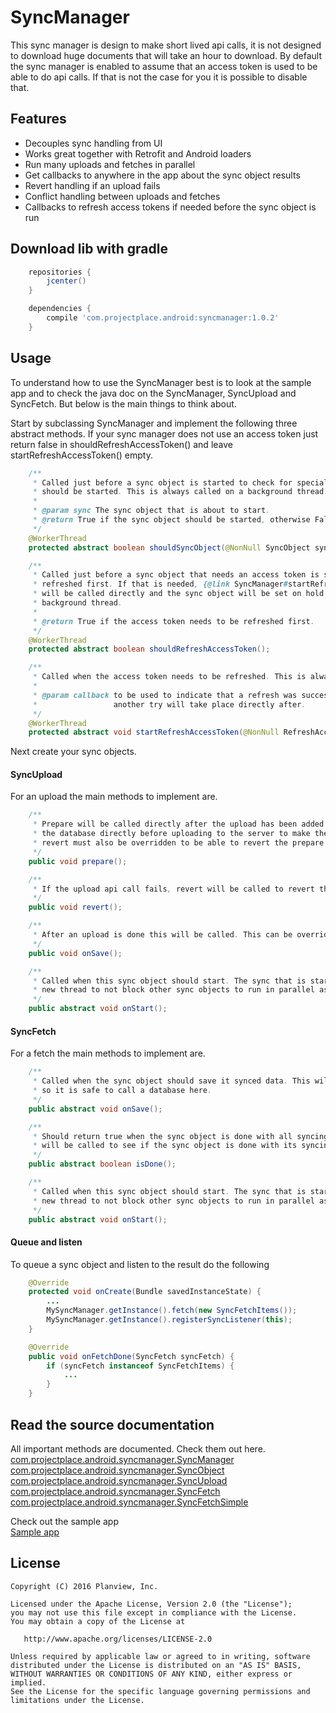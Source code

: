 # SyncManager
This sync manager is design to make short lived api calls, it is not designed to download huge documents that will take an hour to download.
By default the sync manager is enabled to assume that an access token is used to be able to do api calls. If that is not the case for
you it is possible to disable that.

## Features
* Decouples sync handling from UI
* Works great together with Retrofit and Android loaders
* Run many uploads and fetches in parallel
* Get callbacks to anywhere in the app about the sync object results
* Revert handling if an upload fails
* Conflict handling between uploads and fetches
* Callbacks to refresh access tokens if needed before the sync object is run

## Download lib with gradle

```gradle
    repositories {
        jcenter()
    }

    dependencies {
        compile 'com.projectplace.android:syncmanager:1.0.2'
    }
```

## Usage
To understand how to use the SyncManager best is to look at the sample app and to check the java doc on the SyncManager, SyncUpload and SyncFetch.
But below is the main things to think about.

Start by subclassing SyncManager and implement the following three abstract methods. If your sync manager does not use an access token just
return false in shouldRefreshAccessToken() and leave startRefreshAccessToken() empty.

```java
    /**
     * Called just before a sync object is started to check for special conditions if the sync object
     * should be started. This is always called on a background thread.
     *
     * @param sync The sync object that is about to start.
     * @return True if the sync object should be started, otherwise False.
     */
    @WorkerThread
    protected abstract boolean shouldSyncObject(@NonNull SyncObject sync);

    /**
     * Called just before a sync object that needs an access token is started to check if the access token needs to be
     * refreshed first. If that is needed, {@link SyncManager#startRefreshAccessToken(RefreshAccessTokenCallback callback)}
     * will be called directly and the sync object will be set on hold until that is done. This is always called on a
     * background thread.
     *
     * @return True if the access token needs to be refreshed first.
     */
    @WorkerThread
    protected abstract boolean shouldRefreshAccessToken();

    /**
     * Called when the access token needs to be refreshed. This is always called on a background thread.
     *
     * @param callback to be used to indicate that a refresh was successful or not. If the refresh failed
     *                 another try will take place directly after.
     */
    @WorkerThread
    protected abstract void startRefreshAccessToken(@NonNull RefreshAccessTokenCallback callback);
```

Next create your sync objects.
#### SyncUpload
For an upload the main methods to implement are.
```java
    /**
     * Prepare will be called directly after the upload has been added to the sync manager. This can be overridden to update
     * the database directly before uploading to the server to make the UI update immediately. If prepare is overridden,
     * revert must also be overridden to be able to revert the prepare changes if the api call fails.
     */
    public void prepare();

    /**
     * If the upload api call fails, revert will be called to revert the prepare operations that was executed before the api call.
     */
    public void revert();

    /**
     * After an upload is done this will be called. This can be overridden if any database operations is needed after the upload.
     */
    public void onSave();

    /**
     * Called when this sync object should start. The sync that is started should always be started on a
     * new thread to not block other sync objects to run in parallel as this is called from the sync loop thread.
     */
    public abstract void onStart();
```

#### SyncFetch
For a fetch the main methods to implement are.
```java
    /**
     * Called when the sync object should save it synced data. This will always be called on a background thread
     * so it is safe to call a database here.
     */
    public abstract void onSave();

    /**
     * Should return true when the sync object is done with all syncing. After {@link #checkIfDone()} has been called this
     * will be called to see if the sync object is done with its syncing.
     */
    public abstract boolean isDone();

    /**
     * Called when this sync object should start. The sync that is started should always be started on a
     * new thread to not block other sync objects to run in parallel as this is called from the sync loop thread.
     */
    public abstract void onStart();
```

#### Queue and listen
To queue a sync object and listen to the result do the following
```java
    @Override
    protected void onCreate(Bundle savedInstanceState) {
        ...
        MySyncManager.getInstance().fetch(new SyncFetchItems());
        MySyncManager.getInstance().registerSyncListener(this);
    }

    @Override
    public void onFetchDone(SyncFetch syncFetch) {
        if (syncFetch instanceof SyncFetchItems) {
            ...
        }
    }
```

## Read the source documentation
All important methods are documented. Check them out here.<br/>
[com.projectplace.android.syncmanager.SyncManager](https://github.com/Projectplace/AndroidSyncManager/blob/master/syncmanager/src/main/java/com/projectplace/android/syncmanager/SyncManager.java)<br/>
[com.projectplace.android.syncmanager.SyncObject](https://github.com/Projectplace/AndroidSyncManager/blob/master/syncmanager/src/main/java/com/projectplace/android/syncmanager/SyncObject.java)<br/>
[com.projectplace.android.syncmanager.SyncUpload](https://github.com/Projectplace/AndroidSyncManager/blob/master/syncmanager/src/main/java/com/projectplace/android/syncmanager/SyncUpload.java)<br/>
[com.projectplace.android.syncmanager.SyncFetch](https://github.com/Projectplace/AndroidSyncManager/blob/master/syncmanager/src/main/java/com/projectplace/android/syncmanager/SyncFetch.java)<br/>
[com.projectplace.android.syncmanager.SyncFetchSimple](https://github.com/Projectplace/AndroidSyncManager/blob/master/syncmanager/src/main/java/com/projectplace/android/syncmanager/SyncFetchSimple.java)<br/>

Check out the sample app<br/>
[Sample app](https://github.com/Projectplace/AndroidSyncManager/tree/master/sample/src/main/java/com/projectplace/android/syncmanager/sample)<br/>

## License
    Copyright (C) 2016 Planview, Inc.

    Licensed under the Apache License, Version 2.0 (the "License");
    you may not use this file except in compliance with the License.
    You may obtain a copy of the License at

       http://www.apache.org/licenses/LICENSE-2.0

    Unless required by applicable law or agreed to in writing, software
    distributed under the License is distributed on an "AS IS" BASIS,
    WITHOUT WARRANTIES OR CONDITIONS OF ANY KIND, either express or implied.
    See the License for the specific language governing permissions and
    limitations under the License.

